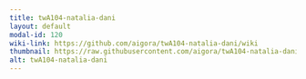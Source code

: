 ```yaml
---
title: twA104-natalia-dani
layout: default
modal-id: 120
wiki-link: https://github.com/aigora/twA104-natalia-dani/wiki
thumbnail: https://raw.githubusercontent.com/aigora/twA104-natalia-dani/master/logo.png
alt: twA104-natalia-dani
---
```

